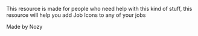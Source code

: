 This resource is made for people who need help with this kind of stuff, this resource will help you add Job Icons to any of your jobs 

Made by Nozy
